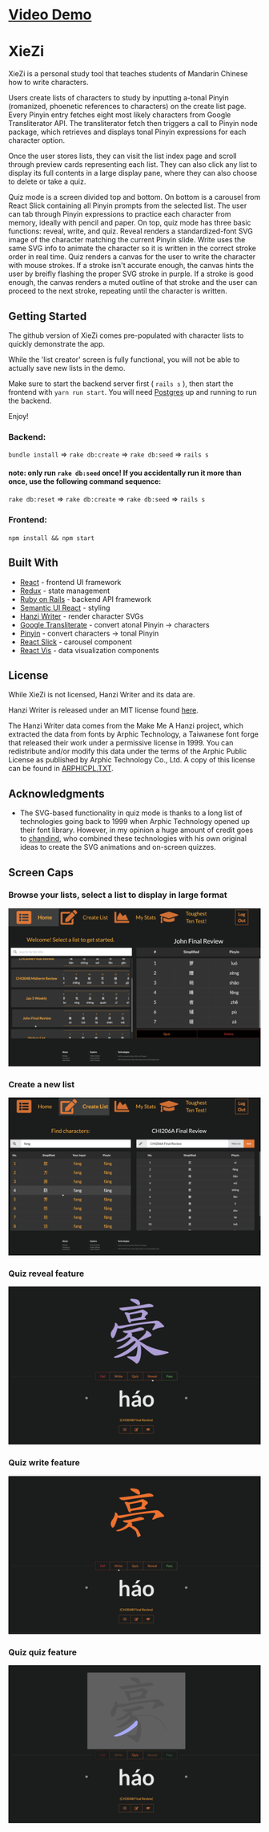 # [Video Demo](https://www.youtube.com/watch?v=bw7IBNXy3PM)


# XieZi

XieZi is a personal study tool that teaches students of Mandarin Chinese how to write characters.

Users create lists of characters to study by inputting a-tonal Pinyin (romanized, phoenetic 
references to characters) on the create list page. Every Pinyin entry fetches eight most likely characters from 
Google Transliterator API. The transliterator fetch then triggers a call to Pinyin node package, which retrieves 
and displays tonal Pinyin expressions for each character option.

Once the user stores lists, they can visit the list index page and scroll through preview cards representing each list.
They can also click any list to display its full contents in a large display pane, where they can also choose to
delete or take a quiz.

Quiz mode is a screen divided top and bottom. On bottom is a carousel from React Slick containing all Pinyin
prompts from the selected list. The user can tab through Pinyin expressions to practice each character from memory, ideally
with pencil and paper. On top, quiz mode has three basic functions: reveal, write, and quiz. Reveal 
renders a standardized-font SVG image of the character matching the current Pinyin slide. Write uses the same SVG
info to animate the character so it is written in the correct stroke order in real time. Quiz renders a canvas for 
the user to write the character with mouse strokes. If a stroke isn't accurate enough, the canvas hints the user by 
breifly flashing the proper SVG stroke in purple. If a stroke is good enough, the canvas renders a muted outline of that stroke
and the user can proceed to the next stroke, repeating until the character is written.

## Getting Started

The github version of XieZi comes pre-populated with character lists to quickly demonstrate the app.

While the 'list creator' screen is fully functional, you will not be able to actually save new lists in the demo.

Make sure to start the backend server first ( `rails s` ), then start the frontend with `yarn run start`. 
You will need [Postgres](https://www.postgresql.org/) up and running to run the backend.

Enjoy!

### Backend:

`bundle install` => `rake db:create` => `rake db:seed` => `rails s`

#### note: only run `rake db:seed` once! If you accidentally run it more than once, use the following command sequence:
`rake db:reset` => `rake db:create` => `rake db:seed` => `rails s`

### Frontend:

`npm install && npm start`



## Built With

* [React](https://reactjs.org/docs/getting-started.html) - frontend UI framework
* [Redux](https://redux.js.org/) - state management
* [Ruby on Rails](https://guides.rubyonrails.org/) - backend API framework
* [Semantic UI React](https://react.semantic-ui.com/) - styling
* [Hanzi Writer](https://github.com/chanind/hanzi-writer) - render character SVGs
* [Google Transliterate](https://www.npmjs.com/package/google-transliterate) - convert atonal Pinyin -> characters
* [Pinyin](https://www.npmjs.com/package/pinyin) - convert characters -> tonal Pinyin
* [React Slick](https://github.com/akiran/react-slick) - carousel component
* [React Vis](https://uber.github.io/react-vis/) - data visualization components

## License

While XieZi is not licensed, Hanzi Writer and its data are.

Hanzi Writer is released under an MIT license found [here](https://raw.githubusercontent.com/chanind/hanzi-writer/master/LICENSE).

The Hanzi Writer data comes from the Make Me A Hanzi project, which extracted the data from fonts by Arphic Technology, a Taiwanese font forge that released their work under a permissive license in 1999. You can redistribute and/or modify this data under the terms of the Arphic Public License as published by Arphic Technology Co., Ltd. A copy of this license can be found in [ARPHICPL.TXT](https://raw.githubusercontent.com/chanind/hanzi-writer-data/master/ARPHICPL.TXT).

## Acknowledgments

* The SVG-based functionality in quiz mode is thanks to a long list of technologies going back to 1999 when Arphic Technology opened up their
  font library. However, in my opinion a huge amount of credit goes to [chandind](https://github.com/chanind), who combined these technologies with his own
  original ideas to create the SVG animations and on-screen quizzes.

## Screen Caps

### Browse your lists, select a list to display in large format
![browse](./readmeimgs/xz1.png)
### Create a new list
![create](./readmeimgs/xz2.png)
### Quiz reveal feature
![reveal](./readmeimgs/xz3.png)
### Quiz write feature
![write](./readmeimgs/xz4.png)
### Quiz quiz feature
![quiz](./readmeimgs/xz5.png)




















